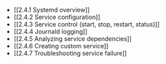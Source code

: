 

- [[2.4.1 Systemd overview]]
- [[2.4.2 Service configuration]]
- [[2.4.3 Service control (start, stop, restart, status)]]
- [[2.4.4 Journald logging]]
- [[2.4.5 Analyzing service dependencies]]
- [[2.4.6 Creating custom service]]
- [[2.4.7 Troubleshooting service failure]]